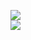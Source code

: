 [![](https://img.shields.io/badge/Made%20With-Github%20Spray-lightgrey.svg?style=for-the-badge&logo=github)](https://github.com/Annihil/github-spray#6354)  
[![](https://i.imgur.com/2DrTn0Z.gif)](https://github.com/Annihil/github-spray)